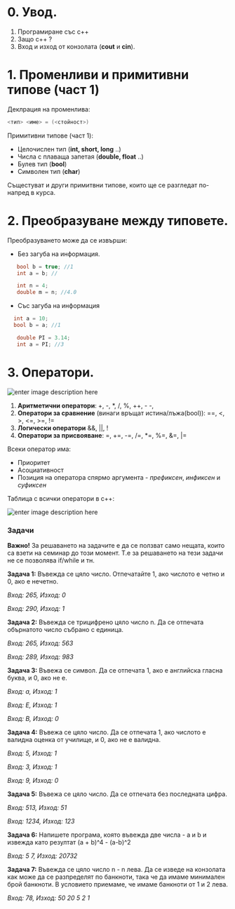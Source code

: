 


<h1>0. Увод.</h1>


 1. Програмиране със c++
 2. Защо c++ ?
 3. Вход и изход от конзолата (**cout** и **cin**).
 

<h1 id="finite-state-automation">1. Променливи и примитивни типове (част 1)</h1>
Деклрация на променлива:

```c++
<тип> <име> = (<стойност>)
```
Примитивни типове (част 1):

 - Целочислен тип (**int, short, long** ..)
  - Числа с плаваща запетая (**double, float** ..)
   - Булев тип (**bool**)
   - Символен тип (**char**)
   
Същестуват и други примитвни типове, които ще се разгледат по-напред в курса.

<h1>2. Преобразуване между типовете.</h1>
Преобразуването може да се извърши:

 - Без загуба на информация.
 ```c++
	bool b = true; //1
	int a = b; // 
```
 ```c++
	int n = 4; 
	double m = n; //4.0 
```
 - Със загуба на информация
  ```c++
	int a = 10;
	bool b = a; //1 
```
 ```c++
	double PI = 3.14;
	int a = PI; //3
```
<h1>3. Оператори.</h1>

![enter image description here](https://i.ibb.co/6BDQwMJ/op.png)

1. **Аритметични оператори**:
+, -, *, /, %, ++, - -,
2. **Оператори за сравнение** (винаги връщат истина/лъжа(bool)):
==, <, >, <=, >=, !=
3. **Логически оператори**
	&&, ||, !  
4. **Оператори за присвояване**:
=, +=, -=, /=, *=, %=, &=, |= 

Всеки оператор има:
-   Приоритет
-   Асоциативност
-   Позиция на оператора спярмо аргумента -  _префиксен_,  _инфиксен_  и  _суфиксен_

Таблица с всички оператори в c++:

![enter image description here](https://i.stack.imgur.com/u3q2E.png)

<h3>Задачи</h3>

**Важно!** За решаването на задачите е да се ползват само нещата, които са взети на семинар до този момент. Т.е за решаването на тези задачи не се позволява if/while и тн.

**Задача 1:** Въвежда се цяло число. Отпечатайте 1, ако числото е четно и 0, ако е нечетно.

*Вход: 265, Изход: 0*

*Вход: 290, Изход: 1*

**Задача 2:** Въвежда се трицифрено цяло число n. Да се отпечата обърнатото число събрано с единица.

*Вход: 265, Изход: 563*

*Вход: 289, Изход: 983*

**Задача 3:**  Въвежа се символ. Да се отпечата 1, ако е английска гласна буква, и 0, ако не е.

*Вход: а, Изход: 1*

*Вход: Е, Изход: 1*

*Вход: В, Изход: 0*

**Задача 4:**  Въвежа се цяло число. Да се отпечата 1, ако числото е валидна оценка от училище, и 0, ако не е валидна.

*Вход: 5, Изход: 1*

*Вход: 3, Изход: 1*

*Вход: 9, Изход: 0*

**Задача 5:**  Въвежа се цяло число. Да се отпечата без последната цифра.

*Вход: 513, Изход: 51*

*Вход: 1234, Изход: 123*


**Задача 6:**  Напишете програма, която въвежда две числа - a и b и извежда като резултат (a + b)^4 - (a-b)^2


*Вход: 5 7, Изход: 20732*

**Задача 7:** 
Въвежда се цяло число n - n лева. Да се изведе на конзолата как може да се разпределят по банкноти, така че да имаме минимален брой банкноти.
В условието приемаме, че имаме банкноти от 1 и 2 лева.


*Вход: 78, Изход: 50 20 5 2 1*

